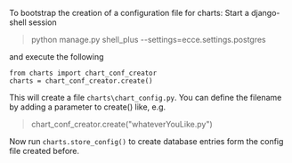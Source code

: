To bootstrap the creation of a configuration file for charts:
Start a django-shell session

> python manage.py shell_plus --settings=ecce.settings.postgres

and execute the following

```
from charts import chart_conf_creator
charts = chart_conf_creator.create()
```

This will create a file `charts\chart_config.py`. You can define the filename by adding a parameter to create() like, e.g.

> chart_conf_creator.create("whateverYouLike.py")

Now run `charts.store_config()` to create database entries form the config file created before.
